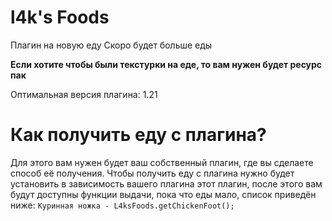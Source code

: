 # l4k's Foods
Плагин на новую еду
Скоро будет больше еды

**Если хотите чтобы были текстурки на еде, то вам нужен будет ресурс пак**

Оптимальная версия плагина: 1.21

# Как получить еду с плагина?
Для этого вам нужен будет ваш собственный плагин, где вы сделаете способ её получения.
Чтобы получить еду с плагина нужно будет установить в зависимость вашего плагина этот плагин, после этого вам будут доступны функции выдачи, пока что еды мало, список приведён ниже:
`Куринная ножка - L4ksFoods.getChickenFoot();`
